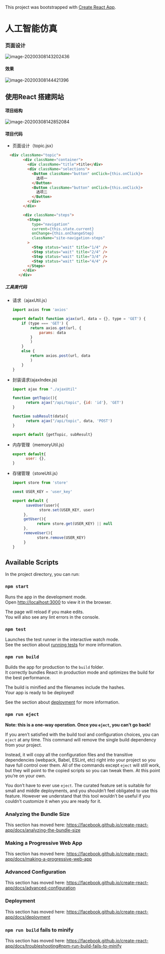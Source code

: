 This project was bootstrapped with [Create React App](https://github.com/facebook/create-react-app).
# 人工智能仿真

### 页面设计

![image-20200308143202436](C:\Users\dav1d\AppData\Roaming\Typora\typora-user-images\image-20200308143202436.png)

#### 效果

![image-20200308144421396](C:\Users\dav1d\AppData\Roaming\Typora\typora-user-images\image-20200308144421396.png)

## 使用React 搭建网站

#### 项目结构

![image-20200308142852084](C:\Users\dav1d\AppData\Roaming\Typora\typora-user-images\image-20200308142852084.png)

#### 项目代码

- 页面设计（topic.jsx）

```html
  <div className="topic">
        <div className="container">
          <div className="title">title</div>
          <div className="selections">
            <Button className="button" onClick={this.onClick}>
              选项一
            </Button>
            <Button className="button" onClick={this.onClick}>
              选项二
            </Button>
          </div>
        </div>

        <div className="steps">
          <Steps
            type="navigation"
            current={this.state.current}
            onChange={this.onChangeStep}
            className="site-navigation-steps"
          >
            <Step status="wait" title="1/4" />
            <Step status="wait" title="2/4" />
            <Step status="wait" title="3/4" />
            <Step status="wait" title="4/4" />
          </Steps>
        </div>
      </div>
```

##### 工具类代码

- 请求（ajaxUtil.js）

  ```javascript
  import axios from 'axios'
  
  export default function ajax(url, data = {}, type = 'GET') {
      if (type === 'GET') {
          return axios.get(url, {
              params: data
          }
          )
      }
      else {
          return axios.post(url, data
          )
      }
  }
  ```

  

- 封装请求(ajaxIndex.js)

  ```javascript
  import ajax from "./ajaxUtil"
  
  function getTopic(){
        return ajax("/api/topic", {id: 'id'}, 'GET')
  }
  
  function subResult(data){
        return ajax("/api/topic", data, 'POST')
  }
  
  export default {getTopic, subResult}
  ```

  

- 内存管理（memoryUtil.js）

  ```javascript
  export default{
        user: {},
  }
  ```

  

- 存储管理（storeUtil.js）

  ```javascript
  import store from 'store'
  
  const USER_KEY = 'user_key'
  
  export default {
        saveUser(user){
              store.set(USER_KEY, user)
       },
       getUser(){
             return store.get(USER_KEY) || null
       },
       removeUser(){
             store.remove(USER_KEY)
       }
  }
  ```

  

## Available Scripts

In the project directory, you can run:

### `npm start`

Runs the app in the development mode.<br />
Open [http://localhost:3000](http://localhost:3000) to view it in the browser.

The page will reload if you make edits.<br />
You will also see any lint errors in the console.

### `npm test`

Launches the test runner in the interactive watch mode.<br />
See the section about [running tests](https://facebook.github.io/create-react-app/docs/running-tests) for more information.

### `npm run build`

Builds the app for production to the `build` folder.<br />
It correctly bundles React in production mode and optimizes the build for the best performance.

The build is minified and the filenames include the hashes.<br />
Your app is ready to be deployed!

See the section about [deployment](https://facebook.github.io/create-react-app/docs/deployment) for more information.

### `npm run eject`

**Note: this is a one-way operation. Once you `eject`, you can’t go back!**

If you aren’t satisfied with the build tool and configuration choices, you can `eject` at any time. This command will remove the single build dependency from your project.

Instead, it will copy all the configuration files and the transitive dependencies (webpack, Babel, ESLint, etc) right into your project so you have full control over them. All of the commands except `eject` will still work, but they will point to the copied scripts so you can tweak them. At this point you’re on your own.

You don’t have to ever use `eject`. The curated feature set is suitable for small and middle deployments, and you shouldn’t feel obligated to use this feature. However we understand that this tool wouldn’t be useful if you couldn’t customize it when you are ready for it.

### Analyzing the Bundle Size

This section has moved here: https://facebook.github.io/create-react-app/docs/analyzing-the-bundle-size

### Making a Progressive Web App

This section has moved here: https://facebook.github.io/create-react-app/docs/making-a-progressive-web-app

### Advanced Configuration

This section has moved here: https://facebook.github.io/create-react-app/docs/advanced-configuration

### Deployment

This section has moved here: https://facebook.github.io/create-react-app/docs/deployment

### `npm run build` fails to minify

This section has moved here: https://facebook.github.io/create-react-app/docs/troubleshooting#npm-run-build-fails-to-minify
